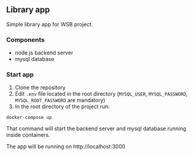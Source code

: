 Library app
-----------

Simple library app for WSB project. 

### Components

* node.js backend server
* mysql database

### Start app

1. Clone the repository
2. Edit `.env` file located in the root directory (`MYSQL_USER`, `MYSQL_PASSWORD`, `MYSQL_ROOT_PASSWORD` are mandatory)
3. In the root directory of the project run:
```
docker-compose up
```

That command will start the backend server and mysql database running inside containers.

The app will be running on http://localhost:3000

